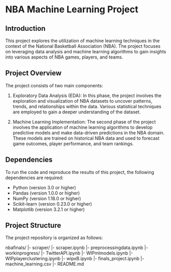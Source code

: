 # NBA Machine Learning Project

## Introduction
This project explores the utilization of machine learning techniques in the context of the National Basketball Association (NBA). The project focuses on leveraging data analysis and machine learning algorithms to gain insights into various aspects of NBA games, players, and teams.

## Project Overview
The project consists of two main components:
1. Exploratory Data Analysis (EDA): In this phase, the project involves the exploration and visualization of NBA datasets to uncover patterns, trends, and relationships within the data. Various statistical techniques are employed to gain a deeper understanding of the dataset.

2. Machine Learning Implementation: The second phase of the project involves the application of machine learning algorithms to develop predictive models and make data-driven predictions in the NBA domain. These models are trained on historical NBA data and used to forecast game outcomes, player performance, and team rankings.

## Dependencies
To run the code and reproduce the results of this project, the following dependencies are required:
- Python (version 3.0 or higher)
- Pandas (version 1.0.0 or higher)
- NumPy (version 1.18.0 or higher)
- Scikit-learn (version 0.23.0 or higher)
- Matplotlib (version 3.2.1 or higher)

## Project Structure
The project repository is organized as follows:

nbafinals/
|- scraper/
|- scraper.ipynb
|- preprocessingdata.ipynb
|- workinprogress/
|- TwitterAPI.ipynb
|- WIPmlmodels.ipynb
|- WIPplayerclustering.ipynb
|- wipxB.ipynb
|- finals_project.ipynb
|- machine_learning.csv
|- README.md
